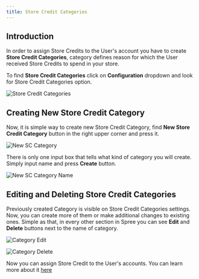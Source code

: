 ```yaml
---
title: Store Credit Categories
---
```


## Introduction

In order to assign Store Credits to the User's account you have to create **Store Credit Categories**, category defines reason for which the User received Store Credits to spend in your store.

To find **Store Credit Categories** click on **Configuration** dropdown and look for Store Credit Categories option.

![Store Credit Categories](../../../images/user/config/store_credit_categories.jpg)

## Creating New Store Credit Category

Now, it is simple way to create new Store Credit Category, find **New Store Credit Category** button in the right upper corner and press it.

![New SC Category](../../../images/user/config/new_sc_category.jpg)

There is only one input box that tells what kind of category you will create. Simply input name and press **Create** button.

![New SC Category Name](../../../images/user/config/new_sc_category_name.jpg)

## Editing and Deleting Store Credit Categories

Previously created Category is visible on Store Credit Categories settings. Now, you can create more of them or make additional changes to existing ones.
Simple as that, in every other section in Spree you can see **Edit** and **Delete** buttons next to the name of category.

![Category Edit](../../../images/user/config/category_edit_icon.jpg)

![Category Delete](../../../images/user/config/category_delete_icon.jpg)

Now you can assign Store Credit to the User's accounts. You can learn more about it [here](/user/users/editing_users.html)

